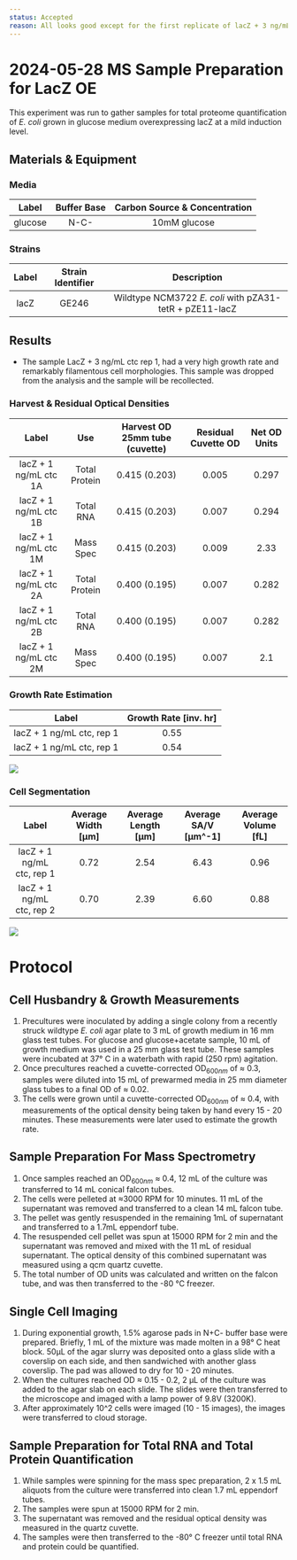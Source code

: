 ```yaml
---
status: Accepted
reason: All looks good except for the first replicate of lacZ + 3 ng/mL ctc.
---
```


# 2024-05-28 MS Sample Preparation for LacZ OE
This experiment was run to gather samples for total proteome quantification of 
*E. coli* grown in glucose medium overexpressing lacZ at a mild induction level.

## Materials & Equipment
### Media

| **Label** | **Buffer Base** | **Carbon Source & Concentration** |
|:--:|:--:|:--:|
| glucose | N-C- | 10mM glucose|


### Strains
|**Label**|**Strain Identifier**|**Description**|
|:--:|:--:|:--:|
|lacZ | GE246 | Wildtype NCM3722 *E. coli* with pZA31-tetR + pZE11-lacZ|

## Results
* The sample LacZ + 3 ng/mL ctc rep 1, had a very high growth rate and remarkably filamentous cell morphologies. This sample was dropped from the analysis and the sample will be recollected. 

### Harvest & Residual Optical Densities
|**Label**| **Use**| **Harvest OD 25mm tube (cuvette)**| **Residual Cuvette OD**| **Net OD Units**|
|:--:|:--:|:--:|:--:|:--:|
| lacZ + 1 ng/mL ctc 1A | Total Protein | 0.415 (0.203) | 0.005 | 0.297 | 
| lacZ + 1 ng/mL ctc 1B | Total RNA | 0.415 (0.203) | 0.007 | 0.294 | 
| lacZ + 1 ng/mL ctc 1M | Mass Spec | 0.415 (0.203) | 0.009 | 2.33 | 
| lacZ + 1 ng/mL ctc 2A | Total Protein | 0.400 (0.195) | 0.007| 0.282 | 
| lacZ + 1 ng/mL ctc 2B | Total RNA | 0.400 (0.195) | 0.007| 0.282 | 
| lacZ + 1 ng/mL ctc 2M | Mass Spec | 0.400 (0.195) | 0.007| 2.1 | 


### Growth Rate Estimation
|**Label** | **Growth Rate [inv. hr]** |
|:--:|:--:|
| lacZ + 1 ng/mL ctc, rep 1 | 0.55 |
| lacZ + 1 ng/mL ctc, rep 1 | 0.54 |


![](viz/2024-05-28_r1_growth_curves.png)

### Cell Segmentation
|**Label**| **Average Width [µm]** | **Average Length [µm]** | **Average SA/V [µm^-1]** | **Average Volume [fL]**|
|:--:|:--:|:--:|:--:|:--:|
| lacZ + 1 ng/mL ctc, rep 1| 0.72 | 2.54 | 6.43 | 0.96 |
| lacZ + 1 ng/mL ctc, rep 2| 0.70 | 2.39 | 6.60 | 0.88 |


![](./viz/2024-05-28_r1_size_cdfs.png)

# Protocol
## Cell Husbandry & Growth Measurements
1. Precultures were inoculated by adding a single colony from a recently struck 
wildtype *E. coli* agar plate to 3 mL of growth medium in 16 mm glass test tubes.
For glucose and glucose+acetate sample, 10 mL of growth medium was used in a 25 mm 
glass test tube. These samples were incubated at 37° C in a waterbath with rapid (250 rpm) agitation.
2. Once precultures reached a cuvette-corrected OD$_{600nm}$ of ≈ 0.3, samples 
were diluted into 15 mL of prewarmed media in 25 mm diameter glass tubes to a final
OD of ≈ 0.02.
3. The cells were grown until a cuvette-corrected OD$_{600nm}$ of ≈ 0.4, with 
measurements of the optical density being taken by hand every 15 - 20 minutes. These 
measurements were later used to estimate the growth rate. 

## Sample Preparation For Mass Spectrometry
1. Once samples reached an OD$_{600nm}$ ≈ 0.4, 12 mL of the culture was transferred 
to 14 mL conical falcon tubes. 
2. The cells were pelleted at ≈3000 RPM for 10 minutes. 11 mL of the supernatant 
was removed and transferred to a clean 14 mL falcon tube. 
3. The pellet was gently resuspended in the remaining 1mL of supernatant and transferred
to a 1.7mL eppendorf tube.
4. The resuspended cell pellet was spun at 15000 RPM for 2 min and the supernatant 
was removed and mixed with the 11 mL of residual supernatant.  The optical density 
of this combined supernatant was measured using a qcm quartz cuvette.
5. The total number of OD units was calculated and written on the falcon tube, 
and was then transferred to the -80 °C freezer. 

## Single Cell Imaging 
1. During exponential growth, 1.5% agarose pads in N+C- buffer base were prepared. 
Briefly, 1 mL of the mixture was made molten in a 98° C heat block. 50µL of the
agar slurry was deposited onto a glass slide with a coverslip on each side, and 
then sandwiched with another glass coverslip. The pad was allowed to dry for 10 - 
20 minutes.
2. When the cultures reached OD ≈ 0.15 - 0.2, 2 µL of the culture was added 
to  the agar slab on each slide. The slides were then transferred to the 
microscope and imaged with a lamp power of 9.8V (3200K).
3. After approximately 10^2 cells were imaged (10 - 15 images), the images were 
transferred to cloud storage.

## Sample Preparation for Total RNA and Total Protein Quantification 
1. While samples were spinning for the mass spec preparation, 2 x 1.5 mL aliquots 
from the culture were transferred into clean 1.7 mL eppendorf tubes.  
2. The samples were spun at 15000 RPM for 2 min. 
3. The supernatant was removed and the residual optical density was measured 
in the quartz cuvette. 
4. The samples were then transferred to the -80° C freezer until total RNA 
and protein could be quantified. 
